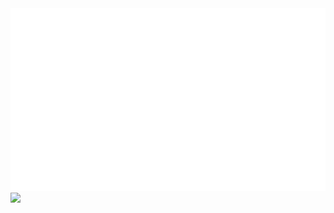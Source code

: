 <picture>
  <source width="982px" height="292px" media="(prefers-color-scheme: light)" srcset="https://raw.githubusercontent.com/IMXEren/rvx-builds/main/rvx-builds/logo_big_light-bg.svg.svg">
  <source width="982px" height="292px" media="(prefers-color-scheme: dark)" srcset="https://raw.githubusercontent.com/IMXEren/rvx-builds/main/rvx-builds/logo_big_dark-bg.svg">
  <img alt="rvx-builds_logo" width="982px" height="292px" src="https://raw.githubusercontent.com/IMXEren/rvx-builds/main/rvx-builds/logo_big_dark-bg.svg">
</picture>


<picture>
  <source
    width="982px"
    height="292px"
    media="(prefers-color-scheme: dark)"
    srcset="/rvx-builds/logo_big_dark-bg.svg.svg"
  >
  <img 
    src="/rvx-builds/logo_big_light-bg.svg.svg"
  >
</picture>